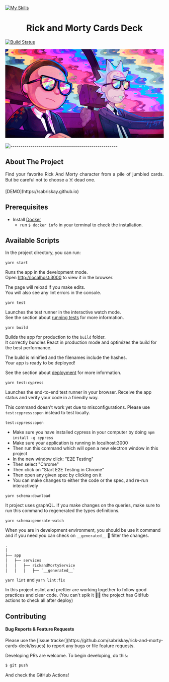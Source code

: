 [![My Skills](https://skills.thijs.gg/icons?i=js,typescript,react,redux,graphql,docker,jest,cypress)](https://skills.thijs.gg)

<h1 align="center"> Rick and Morty Cards Deck</h1>

[![Build Status](https://github.com/sabriskay/rick-and-morty-cards-deck/workflows/Test/badge.svg)](https://github.com/sabriskay/rick-and-morty-cards-deck/actions)

<p align="center"> 
  <img src="./rickandmorty-readme.gif" alt="Animated gif rickandmorty game" height="282px" width="637">
</p>

![-----------------------------------------------------](https://raw.githubusercontent.com/andreasbm/readme/master/assets/lines/rainbow.png)

<h2> About The Project</h2>

<p align="justify"> 
  Find your favorite Rick And Morty character from a pile of jumbled cards. But be careful not to choose a ☠️ dead one.
</p>
[DEMO](https://sabriskay.github.io)

<h2>Prerequisites</h2>

- Install [Docker](https://docs.docker.com/engine/install/)
  - run <code>$ docker info</code> in your terminal to check the installation.

<h2>Available Scripts</h2>

In the project directory, you can run:
<br/>

<code>yarn start</code>

Runs the app in the development mode.\
Open [http://localhost:3000](http://localhost:3000) to view it in the browser.

The page will reload if you make edits.\
You will also see any lint errors in the console.

`yarn test`

Launches the test runner in the interactive watch mode.\
See the section about [running tests](https://facebook.github.io/create-react-app/docs/running-tests) for more information.

`yarn build`

Builds the app for production to the `build` folder.\
It correctly bundles React in production mode and optimizes the build for the best performance.

The build is minified and the filenames include the hashes.\
Your app is ready to be deployed!

See the section about [deployment](https://facebook.github.io/create-react-app/docs/deployment) for more information.

`yarn test:cypress`

Launches the end-to-end test runner in your browser. Receive the app status and verify your code in a friendly way.

This command doesn't work yet due to misconfigurations. Please use `test:cypress:open` instead to test locally.

`test:cypress:open`

- Make sure you have installed cypress in your computer by doing `npm install -g cypress`
- Make sure your application is running in localhost:3000
- Then run this command which will open a new electron window in this project
- In the new window click: "E2E Testing"
- Then select "Chrome"
- Then click on "Start E2E Testing in Chrome"
- Then open any given spec by clicking on it
- You can make changes to either the code or the spec, and re-run interactively

`yarn schema:download`

It project uses graphQL. If you make changes on the queries, make sure to run this command to regenerated the types definitions.

`yarn schema:generate-watch`

When you are in development environment, you should be use it command and if you need you can check on `__generated__` 👀 filter the changes.

    .
    │
    ├── app
    │   ├── services
    │   │   ├── rickandMortyService
    │   │   │   ├── `__generated__`

`yarn lint` and `yarn lint:fix`

In this project eslint and prettier are working together to follow good practices and clear code. (You can't spik it 👮‍♂️ the project has GitHub actions to check all after deploy)

<h2>Contributing</h2>

<h4>Bug Reports & Feature Requests</h4>
Please use the [issue tracker](https://github.com/sabriskay/rick-and-morty-cards-deck/issues) to report any bugs or file feature requests.

Developing
PRs are welcome. To begin developing, do this:

```bash
$ git push
```

And check the GitHub Actions!
